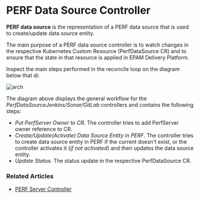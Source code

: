 # PERF Data Source Controller

**PERF data source** is the representation of a PERF data source that is used to create/update data source entity. 

The main purpose of a PERF data source controller is to watch changes in the respective Kubernetes Custom Resource (PerfDataSource CR)
 and to ensure that the state in that resource is applied in EPAM Delivery Platform.
 
Inspect the main steps performed in the reconcile loop on the diagram below that di:

![arch](http://www.plantuml.com/plantuml/proxy?src=https://raw.githubusercontent.com/epmd-edp/perf-operator/master/documentation/puml/perf_data_source_chain.puml&raw=true)

The diagram above displays the general workflow for the *PerfDataSourceJenkins/Sonar/GitLab* controllers and contains the following steps:

- *Put PerfServer Owner to CR*. The controller tries to add PerfServer owner reference to CR. 
- *Create/Update(Activate) Data Source Entity in PERF*. The controller tries to create data source entity in 
PERF if the current doesn't exist, or the controller activates it (_if not activated_) and then updates the data source entity.
- *Update Status*. The status update in the respective PerfDataSource CR.

### Related Articles

* [PERF Server Controller](../documentation/perf_server_controller.md)